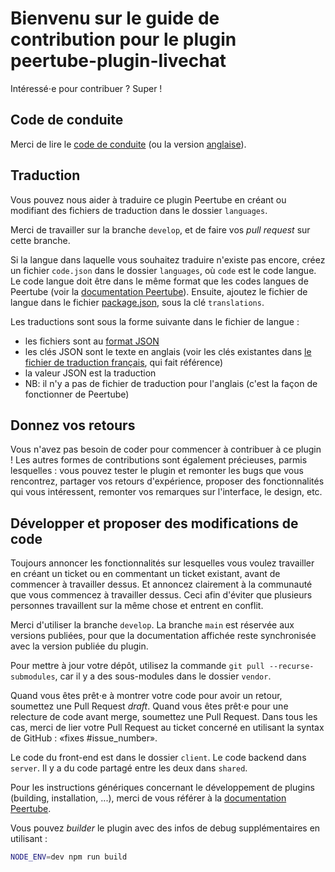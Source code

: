# Bienvenu sur le guide de contribution pour le plugin peertube-plugin-livechat

Intéressé⋅e pour contribuer ? Super !

## Code de conduite

Merci de lire le [code de conduite](CODE_OF_CONDUCT.fr.md) (ou la version [anglaise](CODE_OF_CONDUCT.md)).

## Traduction

Vous pouvez nous aider à traduire ce plugin Peertube en créant ou modifiant des fichiers de traduction dans le dossier `languages`.

Merci de travailler sur la branche `develop`, et de faire vos _pull request_ sur cette branche.

Si la langue dans laquelle vous souhaitez traduire n'existe pas encore, créez un fichier `code.json` dans le dossier `languages`, où `code` est le code langue.
Le code langue doit être dans le même format que les codes langues de Peertube (voir la [documentation Peertube](https://github.com/Chocobozzz/PeerTube/blob/develop/support/doc/translation.md)).
Ensuite, ajoutez le fichier de langue dans le fichier [package.json](package.json), sous la clé `translations`.

Les traductions sont sous la forme suivante dans le fichier de langue :

- les fichiers sont au [format JSON](https://www.json.org)
- les clés JSON sont le texte en anglais (voir les clés existantes dans [le fichier de traduction français](languages/fr.json), qui fait référence)
- la valeur JSON est la traduction
- NB: il n'y a pas de fichier de traduction pour l'anglais (c'est la façon de fonctionner de Peertube)

## Donnez vos retours

Vous n'avez pas besoin de coder pour commencer à contribuer à ce plugin !
Les autres formes de contributions sont également précieuses, parmis lesquelles : vous pouvez tester le plugin et remonter les bugs que vous rencontrez, partager vos retours d'expérience, proposer des fonctionnalités qui vous intéressent, remonter vos remarques sur l'interface, le design, etc.

## Développer et proposer des modifications de code

Toujours annoncer les fonctionnalités sur lesquelles vous voulez travailler en créant un ticket ou en commentant un ticket existant, avant de commencer à travailler dessus. Et annoncez clairement à la communauté que vous commencez à travailler dessus. Ceci afin d'éviter que plusieurs personnes travaillent sur la même chose et entrent en conflit.

Merci d'utiliser la branche `develop`. La branche `main` est réservée aux versions publiées, pour que la documentation affichée reste synchronisée avec la version publiée du plugin.

Pour mettre à jour votre dépôt, utilisez la commande `git pull --recurse-submodules`, car il y a des sous-modules dans le dossier `vendor`.

Quand vous êtes prêt⋅e à montrer votre code pour avoir un retour, soumettez une Pull Request *draft*.
Quand vous êtes prêt⋅e pour une relecture de code avant merge, soumettez une Pull Request. Dans tous les cas, merci de lier votre Pull Request au ticket concerné en utilisant la syntax de GitHub : «fixes #issue_number».

Le code du front-end est dans le dossier `client`. Le code backend dans `server`. Il y a du code partagé entre les deux dans `shared`.

Pour les instructions génériques concernant le développement de plugins (building, installation, ...), merci de vous référer à la [documentation Peertube](https://docs.joinpeertube.org/contribute-plugins?id=write-a-plugintheme).

Vous pouvez *builder* le plugin avec des infos de debug supplémentaires en utilisant :

```bash
NODE_ENV=dev npm run build
```
